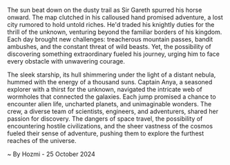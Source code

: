 
The sun beat down on the dusty trail as Sir Gareth spurred his horse onward. The map clutched in his calloused hand promised adventure, a lost city rumored to hold untold riches. He'd traded his knightly duties for the thrill of the unknown, venturing beyond the familiar borders of his kingdom. Each day brought new challenges: treacherous mountain passes, bandit ambushes, and the constant threat of wild beasts. Yet, the possibility of discovering something extraordinary fueled his journey, urging him to face every obstacle with unwavering courage. 

The sleek starship, its hull shimmering under the light of a distant nebula, hummed with the energy of a thousand suns. Captain Anya, a seasoned explorer with a thirst for the unknown, navigated the intricate web of wormholes that connected the galaxies. Each jump promised a chance to encounter alien life, uncharted planets, and unimaginable wonders. The crew, a diverse team of scientists, engineers, and adventurers, shared her passion for discovery. The dangers of space travel, the possibility of encountering hostile civilizations, and the sheer vastness of the cosmos fueled their sense of adventure, pushing them to explore the furthest reaches of the universe. 

~ By Hozmi - 25 October 2024
